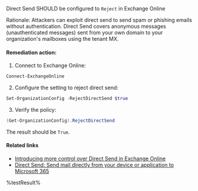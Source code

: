 Direct Send SHOULD be configured to `Reject` in Exchange Online

Rationale: Attackers can exploit direct send to send spam or phishing emails without authentication. Direct Send covers anonymous messages (unauthenticated messages) sent from your own domain to your organization's mailboxes using the tenant MX.

#### Remediation action:

1. Connect to Exchange Online:
```powershell
Connect-ExchangeOnline
```

2. Configure the setting to reject direct send:
```powershell
Set-OrganizationConfig -RejectDirectSend $true
```

3. Verify the policy:
```powershell
(Get-OrganizationConfig).RejectDirectSend
```
The result should be `True`.

#### Related links

* [Introducing more control over Direct Send in Exchange Online](https://techcommunity.microsoft.com/blog/exchange/introducing-more-control-over-direct-send-in-exchange-online/4408790)
* [Direct Send: Send mail directly from your device or application to Microsoft 365](https://learn.microsoft.com/en-us/exchange/mail-flow-best-practices/how-to-set-up-a-multifunction-device-or-application-to-send-email-using-microsoft-365-or-office-365#direct-send-send-mail-directly-from-your-device-or-application-to-microsoft-365-or-office-365)

<!--- Results --->
%testResult%